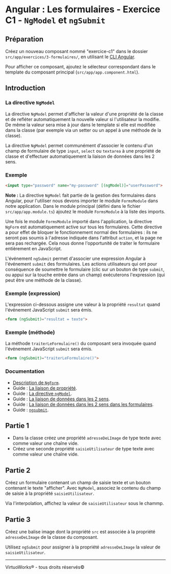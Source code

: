 # Angular : Les formulaires - Exercice C1 - `NgModel` et `ngSubmit`


## Préparation
Créez un nouveau composant nommé "exercice-c1" dans le dossier `src/app/exercices/3-formulaires/`, en utilisant le [CLI Angular](https://angular.io/cli).

Pour afficher ce composant, ajoutez le sélecteur correspondant dans le template du composant principal (`src/app/app.component.html`).


## Introduction

### La directive `NgModel`

La directive `NgModel` permet d'afficher la valeur d'une propriété de la classe et de refléter automatiquement la nouvelle valeur si l'utilisateur la modifie. De même la valeur sera mise à jour dans le template si elle est modifiée dans la classe (par exemple via un setter ou un appel à une méthode de la classe).

La directive `NgModel` permet communément d'associer le contenu d'un champ de formulaire de type `input`, `select` ou `textarea` à une propriété de classe et d'effectuer automatiquement la liaison de données dans les 2 sens.

### Exemple
``` html
<input type="password" name="my-password" [(ngModel)]="userPassword">
```

**Note :** La directive `NgModel` fait partie de la gestion des formulaires dans Angular, pour l'utiliser nous devons importer le module `FormsModule` dans notre application. Dans le module principal (défini dans le fichier `src/app/app.module.ts`) ajoutez le module `FormsModule` à la liste des imports.

Une fois le module `FormsModule` importé dans l'application, la directive `NgForm` est automatiquement active sur tous les formulaires. Cette directive a pour effet de bloquer le fonctionnement normal des formulaires : ils ne seront pas soumis à l'adresse indiquée dans l'attribut `action`, et la page ne sera pas rechargée. Cela nous donne l'opportunité de traiter le formulaire entièrement en JavaScript.

L'événement `ngSubmit` permet d'associer une expression Angular à l'événement `submit` des formulaires. Les actions utilisateurs qui ont pour conséquence de soumettre le formulaire (clic sur un bouton de type `submit`, ou appui sur la touche entrée dans un champ) exécuterons l'expression (qui peut être une méthode de la classe).

### Exemple (expression)

L'expression ci-dessous assigne une valeur à la propriété `resultat` quand l'événement JavaScript `submit` sera émis.

``` html
<form (ngSubmit)="resultat = texte">
```

### Exemple (méthode)

La méthode `traiterLeFormulaire()` du composant sera invoquée quand l'événement JavaScript `submit` sera émis.

``` html
<form (ngSubmit)="traiterLeFormulaire()">
```

### Documentation
- [Description de `NgForm`](https://angular.io/api/forms/NgForm#description).
- Guide : [La liaison de propriété](https://angular.io/guide/template-syntax#property-binding).
- Guide : [La directive `ngModel`](https://angular.io/guide/template-syntax#ngModel).
- Guide : [La liaison de données dans les 2 sens](https://angular.io/guide/template-syntax#two-way-binding-).
- Guide : [La liaison de données dans les 2 sens dans les formulaires](https://angular.io/guide/forms#two-way-data-binding-with-ngmodel).
- Guide : [`ngsubmit`](https://angular.io/guide/forms#submit-the-form-with-ngsubmit).


## Partie 1
- Dans la classe créez une propriété `adresseDeLImage` de type texte avec comme valeur une chaîne vide.
- Créez une seconde propriété `saisieUtilisateur` de type texte avec comme valeur une chaîne vide.


## Partie 2
Créez un formulaire contenant un champ de saisie texte et un bouton contenant le texte "afficher". Avec `NgModel`, associez le contenu du champ de saisie à la propriété `saisieUtilisateur`.

Via l'interpolation, affichez la valeur de `saisieUtilisateur` sous le chammp.

## Partie 3
Créez une balise image dont la propriété `src` est associée à la propriété `adresseDeLImage` de la classe du composant.

Utilisez `ngSubmit` pour assigner à la propriété `adresseDeLImage` la valeur de `saisieUtilisateur`.

---

VirtuoWorks® - tous droits réservés©